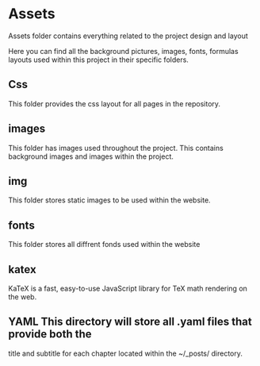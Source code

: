 # Assets

Assets folder contains everything related to the project design and
layout

Here you can find all the background pictures, images, fonts, formulas
layouts used within this project in their specific folders.

## Css
This folder provides the css layout for all pages in the repository.

## images
This folder has images used throughout the project. This contains
background images and images within the project.

## img 
This folder stores static images to be used within the website.

## fonts
This folder stores all diffrent fonds used within the website

## katex
KaTeX is a fast, easy-to-use JavaScript library for TeX math rendering
on the web.

## YAML This directory will store all .yaml files that provide both the
title and subtitle for each chapter located within the ~/\_posts/
directory.
